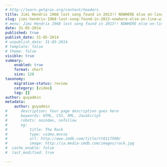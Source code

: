 ```yaml
---
# http://learn.getgrav.org/content/headers
title: Jimi Hendrix 1968 lost song found in 2013!! NOWHERE else on-line. With Lyrics!
slug: jimi-hendrix-1968-lost-song-found-in-2013-nowhere-else-on-line-with-lyrics
# menu: Jimi Hendrix 1968 lost song found in 2013!! NOWHERE else on-line. With Lyrics!
date: 31-05-2014
published: true
publish_date: 31-05-2014
# unpublish_date: 31-05-2014
# template: false
# theme: false
visible: true
summary:
    enabled: true
    format: short
    size: 128
taxonomy:
    migration-status: review
    category: [video]
    tag: []
author: guyadmin
metadata:
    author: guyadmin
#      description: Your page description goes here
#      keywords: HTML, CSS, XML, JavaScript
#      robots: noindex, nofollow
#      og:
#          title: The Rock
#          type: video.movie
#          url: http://www.imdb.com/title/tt0117500/
#          image: http://ia.media-imdb.com/images/rock.jpg
#  cache_enable: false
#  last_modified: true

---
```


